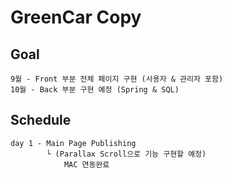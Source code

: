 # GreenCar Copy

## Goal
    
    9월 - Front 부분 전체 페이지 구현 (사용자 & 관리자 포함)
    10월 - Back 부분 구현 예정 (Spring & SQL)
    

## Schedule

    day 1 - Main Page Publishing
            └ (Parallax Scroll으로 기능 구현할 예정)
                MAC 연동완료
        